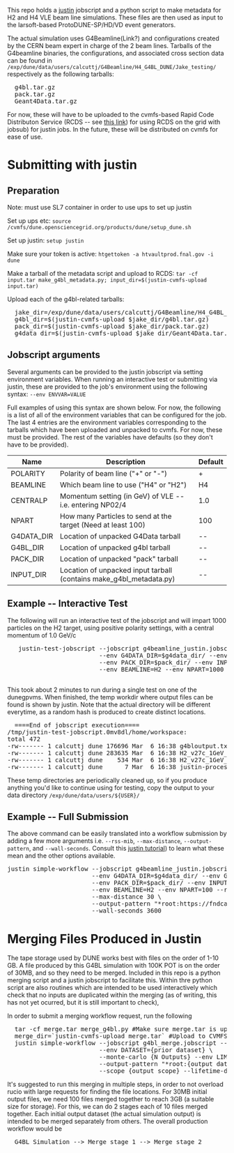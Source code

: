 This repo holds a [justin](https://justin.dune.hep.ac.uk/docs/) jobscript and a python script to make metadata for H2 and H4 VLE beam line simulations. These files are then used as input to the larsoft-based ProtoDUNE-SP/HD/VD event generators.



The actual simulation uses G4Beamline(Link?) and configurations created by the CERN beam expert in charge of the 2 beam lines. Tarballs of the G4beamline binaries, the configurations, and associated cross section data can be found in 
`/exp/dune/data/users/calcuttj/G4Beamline/H4_G4BL_DUNE/Jake_testing/` respectively as the following tarballs:
<pre>
  g4bl.tar.gz 
  pack.tar.gz
  Geant4Data.tar.gz
</pre>

For now, these will have to be uploaded to the cvmfs-based Rapid Code Distributon Service (RCDS -- see [this link](https://cdcvs.fnal.gov/redmine/projects/jobsub/wiki/Rapid_Code_Distribution_Service_via_CVMFS_using_Jobsub)) for using RCDS on the grid with jobsub) for justin jobs.  In the future, these will be distributed on cvmfs for ease of use.

# Submitting with justin

## Preparation
Note: must use SL7 container in order to use ups to set up justin

Set up ups etc: `source /cvmfs/dune.opensciencegrid.org/products/dune/setup_dune.sh`

Set up justin: `setup justin`

Make sure your token is active: `htgettoken -a htvaultprod.fnal.gov -i dune`

Make a tarball of the metadata script and upload to RCDS: `tar -cf input.tar make_g4bl_metadata.py; input_dir=$(justin-cvmfs-upload input.tar)`

Upload each of the g4bl-related tarballs:
<pre>
  jake_dir=/exp/dune/data/users/calcuttj/G4Beamline/H4_G4BL_DUNE/Jake_testing/
  g4bl_dir=$(justin-cvmfs-upload $jake_dir/g4bl.tar.gz)
  pack_dir=$(justin-cvmfs-upload $jake_dir/pack.tar.gz)
  g4data_dir=$(justin-cvmfs-upload $jake_dir/Geant4Data.tar.gz)
</pre>

## Jobscript arguments
Several arguments can be provided to the justin jobscript via setting environment variables. When running an interactive test or submitting via justin, 
these are provided to the job's environment using the following syntax: `--env ENVVAR=VALUE`

Full examples of using this syntax are shown below. For now, the following is a 
list of all of the environment variables that can be configured for the job. The last 4 entries are the environment variables corresponding to the 
tarballs which have been uploaded and unpacked to cvmfs. For now, these must be provided. The rest of the variables have defaults (so they don't have to be provided).


| Name  | Description | Default | 
| ------------- | ------------- | ------------- |
| POLARITY  | Polarity of beam line ("+" or "-") | + |
| BEAMLINE  | Which beam line to use ("H4" or "H2") | H4 |
| CENTRALP  | Momentum setting (in GeV) of VLE -- i.e. entering NP02/4 | 1.0 |
| NPART     | How many Particles to send at the target (Need at least 100) | 100 |
| G4DATA_DIR | Location of unpacked G4Data tarball | -- |
| G4BL_DIR | Location of unpacked g4bl tarball | -- |
| PACK_DIR | Location of unpacked "pack" tarball | -- |
| INPUT_DIR | Location of unpacked input tarball (contains make_g4bl_metadata.py) | -- |


## Example -- Interactive Test
The following will run an interactive test of the jobscript and will impart 1000 particles on the H2 target, using positive polarity settings, with a central momentum of 1.0 GeV/c
 <pre>
   justin-test-jobscript --jobscript g4beamline_justin.jobscript --monte-carlo 1 \
                         --env G4DATA_DIR=$g4data_dir/ --env G4BL_DIR=$g4bl_dir/ \
                         --env PACK_DIR=$pack_dir/ --env INPUT_DIR=$input_dir/  \
                         --env BEAMLINE=H2 --env NPART=1000
 </pre>
 This took about 2 minutes to run during a single test on one of the dunegpvms. When finished, the temp workdir where output files can be found is shown by justin. Note that 
 the actual directory will be different everytime, as a random hash is produced to create distinct locations.
<pre>
  ====End of jobscript execution====
/tmp/justin-test-jobscript.0mv8dl/home/workspace:
total 472
-rw------- 1 calcuttj dune 176696 Mar  6 16:38 g4bloutput.txt
-rw------- 1 calcuttj dune 283635 Mar  6 16:38 H2_v27c_1GeV_1_20250306T223828Z_000001.root
-rw------- 1 calcuttj dune    534 Mar  6 16:38 H2_v27c_1GeV_1_20250306T223828Z_000001.root.json
-rw------- 1 calcuttj dune      7 Mar  6 16:38 justin-processed-pfns.txt
</pre>

These temp directories are periodically cleaned up, so if you produce anything you'd like to continue using for testing, copy the output to your data directory `/exp/dune/data/users/${USER}/`
## Example -- Full Submission

The above command can be easily translated into a workflow submission by adding a few more arguments i.e. `--rss-mib`, `--max-distance`, `--output-pattern`, and `--wall-seconds`. 
Consult this [justin tutorial](https://justin.dune.hep.ac.uk/docs/tutorials.dune.md)) to learn what these mean and the other options available. 

<pre>
justin simple-workflow --jobscript g4beamline_justin.jobscript --monte-carlo 100 \
                       --env G4DATA_DIR=$g4data_dir/ --env G4BL_DIR=$g4bl_dir/ \
                       --env PACK_DIR=$pack_dir/ --env INPUT_DIR=$input_dir/  \
                       --env BEAMLINE=H2 --env NPART=100 --rss-mib 3999 \
                       --max-distance 30 \
                       --output-pattern "*root:https://fndcadoor.fnal.gov:2880/dune/scratch/users/calcuttj/g4beamline_prod/H2_test_full/" \
                       --wall-seconds 3600
</pre>


# Merging Files Produced in Justin
The tape storage used by DUNE works best with files on the order of 1-10 GB. A file produced by this G4BL simulation with 100K POT is on the order of 30MB, and so they need to be merged. Included in this
repo is a python merging script and a justin jobscript to facilitate this. Within thre python script are also routines which are intended to be used interactively which check that no inputs are duplicated
within the merging (as of writing, this has not yet ocurred, but it is still important to check), 

In order to submit a merging workflow request, run the following

<pre>
  tar -cf merge.tar merge_g4bl.py #Make sure merge.tar is up to date
  merge_dir=`justin-cvmfs-upload merge.tar` #Upload to CVMFS
  justin simple-workflow --jobscript g4bl_merge.jobscript --env MERGE_DIR=$merge_dir \
                         --env DATASET={prior dataset} \
                         --monte-carlo {N Outputs} --env LIMIT={N Inputs} --max-distance 30 --rss-mib 3999 \
                         --output-pattern "*root:{output dataset}" \
                         --scope {output scope} --lifetime-days=90  
</pre>

It's suggested to run this merging in multiple steps, in order to not overload rucio with large requests for finding the file locations. For 30MB initial output files, we need 100 files merged together to reach
3GB (a suitable size for storage). For this, we can do 2 stages each of 10 files merged together. Each initial output dataset (the actual simulation output) is intended to be merged separately from others. The overall
production workflow would be 
<pre>
  G4BL Simulation --> Merge stage 1 --> Merge stage 2
</pre>
